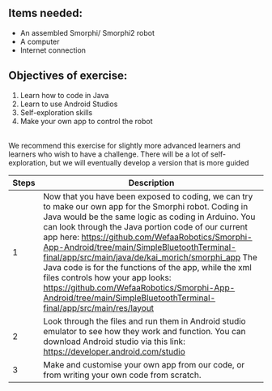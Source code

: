 ## Items needed:
* An assembled Smorphi/ Smorphi2 robot
* A computer
* Internet connection
## Objectives of exercise:
1. Learn how to code in Java
2. Learn to use Android Studios
3. Self-exploration skills
4. Make your own app to control the robot

<br />
We recommend this exercise for slightly more advanced learners and learners who wish to have a challenge. There will be a lot of self-exploration, but we will eventually develop a version that is more guided

<br />

Steps | Description
-- | --
1 | Now that you have been exposed to coding, we can try to make our own app for the Smorphi robot. Coding in Java would be the same logic as coding in Arduino. You can look through the Java portion code of our current app here: https://github.com/WefaaRobotics/Smorphi-App-Android/tree/main/SimpleBluetoothTerminal-final/app/src/main/java/de/kai_morich/smorphi_app The Java code is for the functions of the app, while the xml files controls how your app looks: https://github.com/WefaaRobotics/Smorphi-App-Android/tree/main/SimpleBluetoothTerminal-final/app/src/main/res/layout
2 | Look through the files and run them in Android studio emulator to see how they work and function. You can download Android studio via this link: https://developer.android.com/studio
3 | Make and customise your own app from our code, or from writing your own code from scratch.